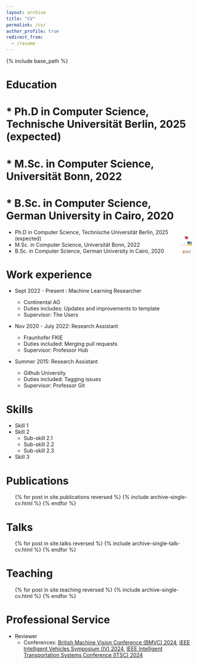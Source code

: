```yaml
---
layout: archive
title: "CV"
permalink: /cv/
author_profile: true
redirect_from:
  - /resume
---
```


{% include base_path %}

Education
======
# * Ph.D in Computer Science, Technische Universität Berlin, 2025 (expected)
# * M.Sc. in Computer Science, Universität Bonn, 2022
# * B.Sc. in Computer Science, German University in Cairo, 2020
<ul>
    <li>Ph.D in Computer Science, Technische Universität Berlin, 2025 (expected)
        <img src="images/tu_berlin.png" alt="TU Berlin" style="float:right;width:30px;height:auto;"/>
    </li>
    <li>M.Sc. in Computer Science, Universität Bonn, 2022
        <img src="images/uni_bonn.png" alt="University of Bonn" style="float:right;width:30px;height:auto;"/>
    </li>
    <li>B.Sc. in Computer Science, German University in Cairo, 2020
        <img src="images/guc.png" alt="GUC" style="float:right;width:30px;height:auto;"/>
    </li>
</ul>


Work experience
======
* Sept 2022 - Present : Machine Learning Researcher
  * Continental AG
  * Duties includes: Updates and improvements to template
  * Supervisor: The Users

* Nov 2020 - July 2022: Research Assistant
  * Fraunhofer FKIE
  * Duties included: Merging pull requests
  * Supervisor: Professor Hub

* Summer 2015: Research Assistant
  * Github University
  * Duties included: Tagging issues
  * Supervisor: Professor Git
  
Skills
======
* Skill 1
* Skill 2
  * Sub-skill 2.1
  * Sub-skill 2.2
  * Sub-skill 2.3
* Skill 3

Publications
======
  <ul>{% for post in site.publications reversed %}
    {% include archive-single-cv.html %}
  {% endfor %}</ul>
  
Talks
======
  <ul>{% for post in site.talks reversed %}
    {% include archive-single-talk-cv.html  %}
  {% endfor %}</ul>
  
Teaching
======
  <ul>{% for post in site.teaching reversed %}
    {% include archive-single-cv.html %}
  {% endfor %}</ul>
  
Professional Service
======
* Reviewer
  * Conferences:  [British Machine Vision Conference (BMVC) 2024](https://bmvc2024.org/), [IEEE Intelligent Vehicles Symposium (IV) 2024](https://ieee-iv.org/2024/aes-and-revewers/), [IEEE Intelligent Transportation Systems Conference (ITSC) 2024](https://ieee-itsc.org/2024/) 
